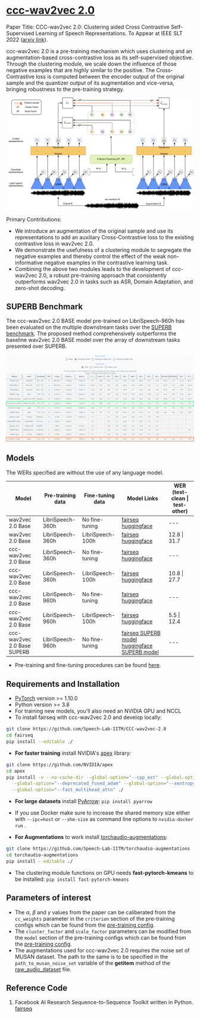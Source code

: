 # [ccc-wav2vec 2.0](https://arxiv.org/abs/2210.02592)

Paper Title: CCC-wav2vec 2.0: Clustering aided Cross Contrastive Self-Supervised Learning of Speech Representations. To Appear at IEEE SLT 2022 ([arxiv link](https://arxiv.org/abs/2210.02592)).

ccc-wav2vec 2.0 is a pre-training mechanism which uses clustering and an augmentation-based cross-contrastive loss as its self-supervised objective. Through the clustering module, we scale down the influence of those negative examples that are highly similar to the positive. The Cross-Contrastive loss is computed between the encoder output of the original sample and the quantizer output of its augmentation and vice-versa, bringing robustness to the pre-training strategy.

<p align="center">
  <img src="docs/CCC-Final.drawio.png" width="700">
</p>

Primary Contributions:
* We introduce an augmentation of the original sample and use its representations to add an auxiliary Cross-Contrastive loss to the existing contrastive loss in wav2vec 2.0.
* We demonstrate the usefulness of a clustering module to segregate the negative examples and thereby control the effect of the weak non-informative negative examples in the contrastive learning task.
* Combining the above two modules leads to the development of ccc-wav2vec 2.0, a robust pre-training approach that consistently outperforms wav2vec 2.0 in tasks such as ASR, Domain Adaptation, and zero-shot decoding.

## SUPERB Benchmark

The ccc-wav2vec 2.0 BASE model pre-trained on LibriSpeech-960h has been evaluated on the multiple downstream tasks over the [SUPERB benchmark](https://superbbenchmark.org/leaderboard?subset=Public+Set). The proposed method comprehensively outperforms the baseline wav2vec 2.0 BASE model over the array of downstream tasks presented over SUPERB.

<p align="center">
  <img src="docs/ccc_superb.jpg" width="700">
</p>

## Models

The WERs specified are without the use of any language model.

Model | Pre-training data | Fine-tuning data | Model Links | WER (test-clean \| test-other)
|---|---|---|---|---
wav2vec 2.0 Base | LibriSpeech-360h | No fine-tuning | [fairseq](https://drive.google.com/file/d/1Z4GGtDkaU4VCio2eyYVe40914tpjWI4V/view?usp=share_link)  [huggingface](https://huggingface.co/vasista22/wav2vec2-360h-base) | ---
wav2vec 2.0 Base | LibriSpeech-360h | LibriSpeech-100h | [fairseq](https://drive.google.com/file/d/1N5-sJCp6jO_0lkutbSwZx9HT1_M5Lg2b/view?usp=share_link)  [huggingface](https://huggingface.co/vasista22/wav2vec2-360h-base-ft-100h) | 12.8 \| 31.7
ccc-wav2vec 2.0 Base | LibriSpeech-360h | No fine-tuning | [fairseq](https://drive.google.com/file/d/1iUI75gBFmxz7QnXNnnEY-1_fAsi0noKs/view?usp=share_link)  [huggingface](https://huggingface.co/vasista22/ccc-wav2vec2-360h-base) | ---
ccc-wav2vec 2.0 Base | LibriSpeech-360h | LibriSpeech-100h | [fairseq](https://drive.google.com/file/d/16le9dRhGNKJAAW4JFjjPSbw26_EobZee/view?usp=share_link)  [huggingface](https://huggingface.co/vasista22/ccc-wav2vec2-360h-base-ft-100h) | 10.8 \| 27.7
ccc-wav2vec 2.0 Base | LibriSpeech-960h | No fine-tuning | [fairseq](https://drive.google.com/file/d/1rs2eXck0cX1DJE3WoGnsPimMs0nYmQc-/view?usp=share_link)  [huggingface](https://huggingface.co/vasista22/ccc-wav2vec2-base) | ---
ccc-wav2vec 2.0 Base | LibriSpeech-960h | LibriSpeech-100h | [fairseq](https://drive.google.com/file/d/18TOKavkfnbXkztnMTXbww6YXXAtkPVGc/view?usp=share_link)  [huggingface](https://huggingface.co/vasista22/ccc-wav2vec2-base-100h) | 5.5 \| 12.4
ccc-wav2vec 2.0 Base SUPERB | LibriSpeech-960h | No fine-tuning | [fairseq SUPERB model](https://drive.google.com/file/d/1uWXFkWMIO6lpAAik8bFGmMd7FuuBXDFh/view?usp=share_link)  [huggingface SUPERB model](https://huggingface.co/vasista22/ccc-wav2vec2-base-SUPERB) | ---

* Pre-training and fine-tuning procedures can be found [here](https://github.com/Speech-Lab-IITM/CCC-wav2vec-2.0/examples/wav2vec).

## Requirements and Installation

* [PyTorch](https://pytorch.org/) version >= 1.10.0
* Python version >= 3.8
* For training new models, you'll also need an NVIDIA GPU and NCCL
* To install fairseq with ccc-wav2vec 2.0 and develop locally:

``` bash
git clone https://github.com/Speech-Lab-IITM/CCC-wav2vec-2.0
cd fairseq
pip install --editable ./
```

* **For faster training** install NVIDIA's [apex](https://github.com/NVIDIA/apex) library:

``` bash
git clone https://github.com/NVIDIA/apex
cd apex
pip install -v --no-cache-dir --global-option="--cpp_ext" --global-option="--cuda_ext" \
  --global-option="--deprecated_fused_adam" --global-option="--xentropy" \
  --global-option="--fast_multihead_attn" ./
```

* **For large datasets** install [PyArrow](https://arrow.apache.org/docs/python/install.html#using-pip): `pip install pyarrow`
* If you use Docker make sure to increase the shared memory size either with `--ipc=host` or `--shm-size`
 as command line options to `nvidia-docker run` .

* **For Augmentations** to work install [torchaudio-augmentations](https://github.com/Speech-Lab-IITM/torchaudio-augmentations): 
```bash
git clone https://github.com/Speech-Lab-IITM/torchaudio-augmentations
cd torchaudio-augmentations
pip install --editable ./
```

* The clustering module functions on GPU needs **fast-pytorch-kmeans** to be installed: `pip install fast-pytorch-kmeans`

## Parameters of interest

* The $\alpha$, $\beta$ and $\gamma$ values from the paper can be caliberated from the `cc_weights` parameter in the `criterion` section of the pre-training configs which can be found from the [pre-training config](https://github.com/Speech-Lab-IITM/CCC-wav2vec-2.0/examples/wav2vec/config/pretraining).
* The `cluster_factor` and `scale_factor` parameters can be modified from the `model` section of the pre-training configs which can be found from the [pre-training config](https://github.com/Speech-Lab-IITM/CCC-wav2vec-2.0/examples/wav2vec/config/pretraining).
* The augmentations used for ccc-wav2vec 2.0 requires the noise set of MUSAN dataset. The path to the same is to be specified in the `path_to_musan_noise_set` variable of the __getitem__ method of the [raw_audio_dataset](https://github.com/Speech-Lab-IITM/CCC-wav2vec-2.0/fairseq/data/audio/raw_audio_dataset.py) file.

## Reference Code
1. Facebook AI Research Sequence-to-Sequence Toolkit written in Python. [fairseq](https://github.com/facebookresearch/fairseq)